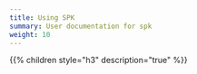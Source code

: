 ```yaml
---
title: Using SPK
summary: User documentation for spk
weight: 10
---
```


{{% children style="h3" description="true" %}}

